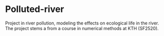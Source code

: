 # Polluted-river
Project in river pollution, modeling the effects on ecological life in the river. The project stems a from a course in numerical methods at KTH (SF2520).
